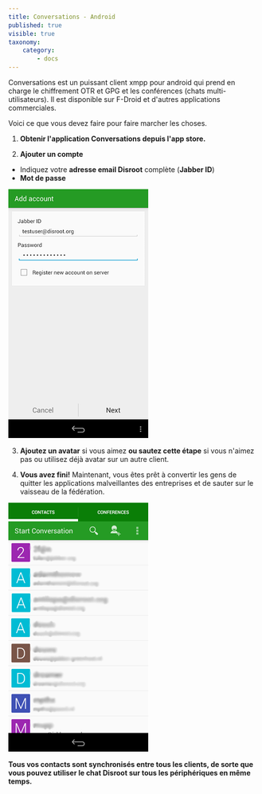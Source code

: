 ```yaml
---
title: Conversations - Android
published: true
visible: true
taxonomy:
    category:
        - docs
---
```

Conversations est un puissant client xmpp pour android qui prend en charge le chiffrement OTR et GPG et les conférences (chats multi-utilisateurs). Il est disponible sur F-Droid et d'autres applications commerciales.

Voici ce que vous devez faire pour faire marcher les choses.

1. **Obtenir l'application Conversations depuis l'app store.**

2. **Ajouter un compte**
 - Indiquez votre **adresse email Disroot** complète (**Jabber ID**)
 - **Mot de passe**
  
![](en/conversations.png)

3. **Ajoutez un avatar** si vous aimez **ou sautez cette étape** si vous n'aimez pas ou utilisez déjà avatar sur un autre client.

4. **Vous avez fini!**
Maintenant, vous êtes prêt à convertir les gens de quitter les applications malveillantes des entreprises et de sauter sur le vaisseau de la fédération.

![](en/conversations2.png)

**Tous vos contacts sont synchronisés entre tous les clients, de sorte que vous pouvez utiliser le chat Disroot sur tous les périphériques en même temps.**
